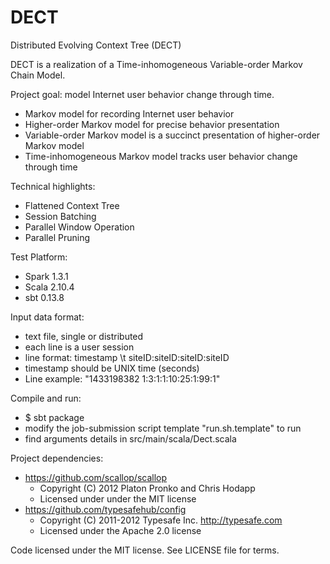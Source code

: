 # DECT
Distributed Evolving Context Tree (DECT)

DECT is a realization of a Time-inhomogeneous Variable-order Markov Chain Model.

Project goal: model Internet user behavior change through time.
  - Markov model for recording Internet user behavior
  - Higher-order Markov model for precise behavior presentation
  - Variable-order Markov model is a succinct presentation of higher-order Markov model
  - Time-inhomogeneous Markov model tracks user behavior change through time

Technical highlights:
  - Flattened Context Tree
  - Session Batching
  - Parallel Window Operation
  - Parallel Pruning

Test Platform:
  - Spark 1.3.1
  - Scala 2.10.4
  - sbt 0.13.8

Input data format:
  - text file, single or distributed
  - each line is a user session
  - line format: timestamp \t siteID:siteID:siteID:siteID
  - timestamp should be UNIX time (seconds)
  - Line example: "1433198382 1:3:1:1:10:25:1:99:1"

Compile and run:
  - $ sbt package
  - modify the job-submission script template "run.sh.template" to run
  - find arguments details in src/main/scala/Dect.scala

Project dependencies:
  - https://github.com/scallop/scallop 
      - Copyright (C) 2012 Platon Pronko and Chris Hodapp
      - Licensed under under the MIT license
  - https://github.com/typesafehub/config
      - Copyright (C) 2011-2012 Typesafe Inc. <http://typesafe.com>
      - Licensed under the Apache 2.0 license

Code licensed under the MIT license. See LICENSE file for terms.
